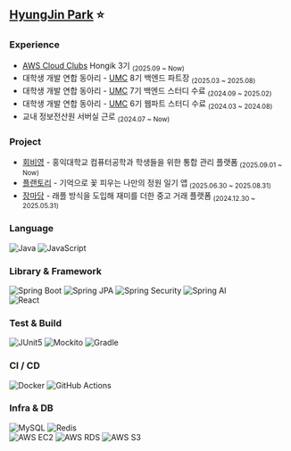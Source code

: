 ## [HyungJin Park](https://www.notion.so/26ac5a7d10ae81789395d171b3f3b524?source=copy_link) ⭐️

### Experience
- [AWS Cloud Clubs](https://builder.aws.com/connect/community/cloud-clubs) Hongik 3기 <sub> (2025.09 ~ Now)</sub>
- 대학생 개발 연합 동아리 - [UMC](https://umc.makeus.in/) 8기 백엔드 파트장 <sub> (2025.03 ~ 2025.08)</sub>
- 대학생 개발 연합 동아리 - [UMC](https://umc.makeus.in/) 7기 백엔드 스터디 수료 <sub> (2024.09 ~ 2025.02)</sub>
- 대학생 개발 연합 동아리 - [UMC](https://umc.makeus.in/) 6기 웹파트 스터디 수료 <sub> (2024.03 ~ 2024.08)</sub>
- 교내 정보전산원 서버실 근로 <sub> (2024.07 ~ Now)</sub>

### Project
- [회비영](https://github.com/heavyYoung2/BE) - 홍익대학교 컴퓨터공학과 학생들을 위한 통합 관리 플랫폼<sub> (2025.09.01 ~ Now)</sub>
- [플랜토리](https://github.com/UMC-Plantory/Spring) - 기억으로 꽃 피우는 나만의 정원 일기 앱<sub> (2025.06.30 ~ 2025.08.31)</sub>
- [장마당](https://github.com/JMarketYard/Back-end) - 래플 방식을 도입해 재미를 더한 중고 거래 플랫폼<sub> (2024.12.30 ~ 2025.05.31)</sub>


### Language
![Java](https://img.shields.io/badge/Java-ED8B00?style=flat&logo=openjdk&logoColor=white)
![JavaScript](https://img.shields.io/badge/JavaScript-F7DF1E?style=flat&logo=javascript&logoColor=black)

### Library & Framework
![Spring Boot](https://img.shields.io/badge/Spring%20Boot-6DB33F?style=flat&logo=springboot&logoColor=white)
![Spring JPA](https://img.shields.io/badge/Spring%20JPA-6DB33F?style=flat&logo=spring&logoColor=white)
![Spring Security](https://img.shields.io/badge/Spring%20Security-6DB33F?style=flat&logo=springsecurity&logoColor=white)
![Spring AI](https://img.shields.io/badge/Spring%20AI-6DB33F?style=flat&logo=spring&logoColor=white)  
![React](https://img.shields.io/badge/React-20232a?style=flat&logo=react&logoColor=61DAFB)

### Test & Build
![JUnit5](https://img.shields.io/badge/JUnit5-25A162?style=flat&logo=junit5&logoColor=white)
![Mockito](https://img.shields.io/badge/Mockito-4B32C3?style=flat)
![Gradle](https://img.shields.io/badge/Gradle-02303A?style=flat&logo=gradle&logoColor=white)

### CI / CD
![Docker](https://img.shields.io/badge/Docker-2496ED?style=flat&logo=docker&logoColor=white)
![GitHub Actions](https://img.shields.io/badge/GitHub%20Actions-2088FF?style=flat&logo=githubactions&logoColor=white)

### Infra & DB
![MySQL](https://img.shields.io/badge/MySQL-4479A1?style=flat&logo=mysql&logoColor=white)
![Redis](https://img.shields.io/badge/Redis-DC382D?style=flat&logo=redis&logoColor=white)  
![AWS EC2](https://img.shields.io/badge/AWS%20EC2-FF9900?style=flat&logo=amazonec2&logoColor=white)
![AWS RDS](https://img.shields.io/badge/AWS%20RDS-FF9900?style=flat&logo=amazonrds&logoColor=white)
![AWS S3](https://img.shields.io/badge/AWS%20S3-FF9900?style=flat&logo=amazons3&logoColor=white)
